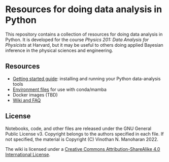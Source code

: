 # Resources for doing data analysis in Python

This repository contains a collection of resources for doing data analysis in Python.  It is developed for the course _Physics 201: Data Analysis for Physicists_ at Harvard, but it may be useful to others doing applied Bayesian inference in the physical sciences and engineering.

## Resources
  - [Getting started guide](https://github.com/phys201/data-analysis-in-python/wiki/Getting-started): installing and running your Python data-analysis tools
  - [Environment files](../../tree/main/environments) for use with conda/mamba
  - Docker images (TBD)
  - [Wiki and FAQ](https://github.com/phys201/data-analysis-in-python/wiki/Home)

## License

Notebooks, code, and other files are released under the GNU General Public License v3.  Copyright belongs to the authors specified in each file.  If not specified, the material is Copyright (C) Vinothan N. Manoharan 2022.

The wiki is licensed under a <a rel="license" href="http://creativecommons.org/licenses/by-sa/4.0/">Creative Commons Attribution-ShareAlike 4.0 International License</a>.
